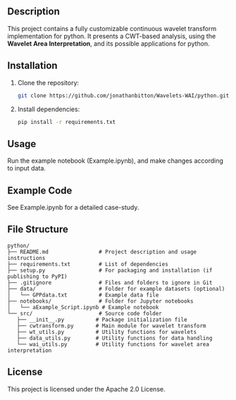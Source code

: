 ## **Description**
This project contains a fully customizable continuous wavelet transform implementation for python.
It presents a CWT-based analysis, using the **Wavelet Area Interpretation**, and its possible applications for python.

## Installation
1. Clone the repository:
   ```bash
   git clone https://github.com/jonathanbitton/Wavelets-WAI/python.git
2. Install dependencies:
   ```bash
   pip install -r requirements.txt

## Usage
Run the example notebook (Example.ipynb), and make changes according to input data. 

## Example Code
See Example.ipynb for a detailed case-study.

## File Structure
```
python/
├── README.md                # Project description and usage instructions
├── requirements.txt         # List of dependencies
├── setup.py                 # For packaging and installation (if publishing to PyPI)
├── .gitignore               # Files and folders to ignore in Git
├── data/                    # Folder for example datasets (optional)
│   └── GPPdata.txt          # Example data file
├── notebooks/               # Folder for Jupyter notebooks
│   └── aExample_Script.ipynb # Example notebook
└── src/                     # Source code folder
   ├── __init__.py          # Package initialization file
   ├── cwtransform.py       # Main module for wavelet transform
   ├── wt_utils.py          # Utility functions for wavelets
   ├── data_utils.py        # Utility functions for data handling
   └── wai_utils.py         # Utility functions for wavelet area interpretation
```

## License
This project is licensed under the Apache 2.0 License.

